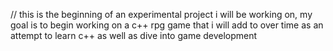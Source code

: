 // this is the beginning of an experimental project i will be working on, my goal is to begin working on a c++ rpg game that i will add to over time as an attempt to learn c++ as well as dive into game development